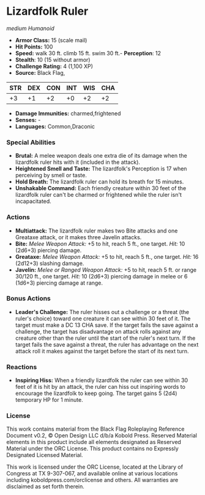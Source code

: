 # Lizardfolk Ruler

*medium* *Humanoid*

- **Armor Class:** 15 (scale mail)
- **Hit Points:** 100 
- **Speed:** walk 30 ft. climb 15 ft. swim 30 ft.- **Perception**: 12
- **Stealth**: 10 (15 without armor)
- **Challenge Rating:** 4 (1,100 XP)
- **Source:** Black Flag,

| STR | DEX | CON | INT | WIS | CHA |
| --- | --- | --- | --- | --- | --- |
| +3 | +1 | +2 | +0 | +2 | +2 |

- **Damage Immunities:** charmed,frightened
- **Senses:** -
- **Languages:** Common,Draconic

### Special Abilities

- **Brutal:** A melee weapon deals one extra die of its damage when the lizardfolk ruler hits with it (included in the attack).
- **Heightened Smell and Taste:** The lizardfolk's Perception is 17 when perceiving by smell or taste.
- **Hold Breath:** The lizardfolk ruler can hold its breath for 15 minutes.
- **Unshakable Command:** Each friendly creature within 30 feet of the lizardfolk ruler can't be charmed or frightened while the ruler isn't incapacitated.

### Actions

- **Multiattack:** The lizardfolk ruler makes two Bite attacks and one Greataxe attack, or it makes three Javelin attacks.
- **Bite:** _Melee Weapon Attack:_ +5 to hit, reach 5 ft., one target. _Hit:_ 10 (2d6+3) piercing damage.
- **Greataxe:** _Melee Weapon Attack:_ +5 to hit, reach 5 ft., one target. _Hit:_ 16 (2d12+3) slashing damage.
- **Javelin:** _Melee or Ranged Weapon Attack:_ +5 to hit, reach 5 ft. or range 30/120 ft., one target. _Hit:_ 10 (2d6+3) piercing damage in melee or 6 (1d6+3) piercing damage at range.

### Bonus Actions

- **Leader's Challenge:** The ruler hisses out a challenge or a threat (the ruler's choice) toward one creature it can see within 30 feet of it. The target must make a DC 13 CHA save. If the target fails the save against a challenge, the target has disadvantage on attack rolls against any creature other than the ruler until the start of the ruler's next turn. If the target fails the save against a threat, the ruler has advantage on the next attack roll it makes against the target before the start of its next turn.

### Reactions

- **Inspiring Hiss:** When a friendly lizardfolk the ruler can see within 30 feet of it is hit by an attack, the ruler can hiss out inspiring words to encourage the lizardfolk to keep going. The target gains 5 (2d4) temporary HP for 1 minute.


### License

This work contains material from the Black Flag Roleplaying Reference Document v0.2, © Open Design LLC d/b/a Kobold Press. Reserved Material elements in this product include all elements designated as Reserved Material under the ORC License. This product contains no Expressly Designated Licensed Material.

This work is licensed under the ORC License, located at the Library of Congress at TX 9-307-067, and available online at various locations including koboldpress.com/orclicense and others. All warranties are disclaimed as set forth therein.
